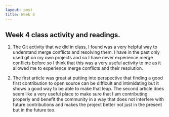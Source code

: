 ```yaml
---
layout: post
title: Week 4
---
```


## Week 4 class activity and readings.

1. The Git activity that we did in class, I found was a very helpful way to understand merge conflicts and resolving them. I have in the past only used git on my own projects and so I have never experience merge conflicts before so I think that this was a very useful activity to me as it allowed me to experience merge conflicts and their resolution.

2. The first article was great at putting into perspective that finding a good first contribution to open source can be difficult and intimidating but it shows a good way to be able to make that leap. The second article does seem like a very useful place to make sure that I am contributing properly and benefit the community in a way that does not interfere with future contributions and makes the project better not just in the present but in the future too.
